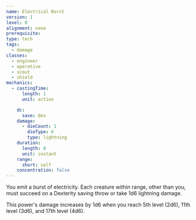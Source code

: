```yaml
---
name: Electrical Burst
version: 1
level: 0
alignment: none
prerequisite: 
type: tech
tags:
  - damage
classes:
  - engineer
  - operative
  - scout
  - shield
mechanics:
  - castingTime:
      length: 1
      unit: action

    dc:
      save: dex
    damage:
      - dieCount: 1
        dieType: 6
        type: lightning
    duration:
      length: 0
      unit: instant
    range:
      short: self
    concentration: false
---
```

You emit a burst of electricity. Each creature within range, other than you, must succeed on a Dexterity saving throw or take 1d6 lightning damage.

This power's damage increases by 1d6 when you reach 5th level (2d6), 11th level (3d6), and 17th level (4d6).
    